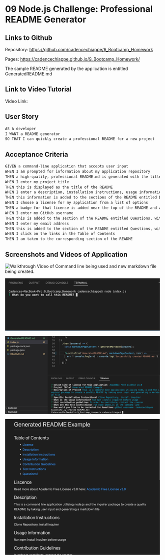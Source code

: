 # 09 Node.js Challenge: Professional README Generator

## Links to Github
Repository: https://github.com/cadencechiappe/9_Bootcamp_Homework

Pages: https://cadencechiappe.github.io/9_Bootcamp_Homework/

The sample README generated by the application is entitled GeneratedREADME.md

## Link to Video Tutorial
Video Link: 

## User Story

```md
AS A developer
I WANT a README generator
SO THAT I can quickly create a professional README for a new project
```

## Acceptance Criteria

```md
GIVEN a command-line application that accepts user input
WHEN I am prompted for information about my application repository
THEN a high-quality, professional README.md is generated with the title of my project and sections entitled Description, Table of Contents, Installation, Usage, License, Contributing, Tests, and Questions
WHEN I enter my project title
THEN this is displayed as the title of the README
WHEN I enter a description, installation instructions, usage information, contribution guidelines, and test instructions
THEN this information is added to the sections of the README entitled Description, Installation, Usage, Contributing, and Tests
WHEN I choose a license for my application from a list of options
THEN a badge for that license is added near the top of the README and a notice is added to the section of the README entitled License that explains which license the application is covered under
WHEN I enter my GitHub username
THEN this is added to the section of the README entitled Questions, with a link to my GitHub profile
WHEN I enter my email address
THEN this is added to the section of the README entitled Questions, with instructions on how to reach me with additional questions
WHEN I click on the links in the Table of Contents
THEN I am taken to the corresponding section of the README
```

## Screenshots and Videos of Application

![Walkthrough Video of Command line being used and new markdown file being created.](./assets/1_0_GIF_2.GIF)

![Screenshot of Terminal.](./assets/Screen%20Shot%202022-06-21%20at%204.03.43%20PM.png)

![Screenshot of Success Message Upon md file creation in Terminal.](./assets/Screen%20Shot%202022-06-22%20at%2010.44.29%20AM.png)

![Screenshot of Created README.md file.](./assets/Screen%20Shot%202022-06-22%20at%2010.45.10%20AM.png)
